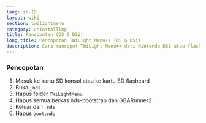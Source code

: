```yaml
---
lang: id-ID
layout: wiki
section: twilightmenu
category: uninstalling
title: Pencopotan (DS & DSi)
long_title: Pencopotan TWiLight Menu++ (DS & DSi)
description: Cara mencopot TWiLight Menu++ dari Nintendo DSi atau flashcard DS
---
```


### Pencopotan
1. Masuk ke kartu SD konsol atau ke kartu SD flashcard
1. Buka `_nds`
1. Hapus folder `TWiLightMenu`
1. Hapus semua berkas nds-bootstrap dan GBARunner2
1. Keluar dari `_nds`
1. Hapus `boot.nds`
